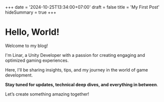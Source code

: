 +++
date = '2024-10-25T13:34:00+07:00'
draft = false 
title = 'My First Post'
hideSummary = true
+++

# Hello, World!

Welcome to my blog! 

I'm Linar, a Unity Developer with a passion for creating engaging and optimized gaming experiences. 

Here, I'll be sharing insights, tips, and my journey in the world of game development. 

**Stay tuned for updates, technical deep dives, and everything in between**.

Let’s create something amazing together!


